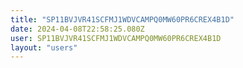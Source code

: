 ```yaml
---
title: "SP11BVJVR41SCFMJ1WDVCAMPQ0MW60PR6CREX4B1D"
date: 2024-04-08T22:58:25.080Z
user: SP11BVJVR41SCFMJ1WDVCAMPQ0MW60PR6CREX4B1D
layout: "users"
---
```

    